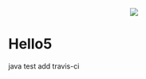 <p align="center">
<a href="https://travis-ci.org/chenzhaoyu/Hello5"><img src="https://travis-ci.org/chenzhaoyu/Hello5.svg?branch=master" /></a>
</p>

# Hello5
java test
add travis-ci
